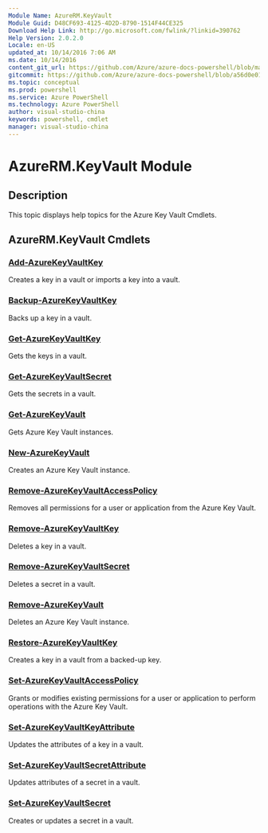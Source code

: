 ```yaml
---
Module Name: AzureRM.KeyVault
Module Guid: D48CF693-4125-4D2D-8790-1514F44CE325
Download Help Link: http://go.microsoft.com/fwlink/?linkid=390762
Help Version: 2.0.2.0
Locale: en-US
updated_at: 10/14/2016 7:06 AM
ms.date: 10/14/2016
content_git_url: https://github.com/Azure/azure-docs-powershell/blob/master/azureps-cmdlets-docs/ResourceManager/AzureRM.KeyVault/v0.9.8/CmdletMDs/AzureRM.KeyVault.md
gitcommit: https://github.com/Azure/azure-docs-powershell/blob/a56d0e01e65c2c33aa2af13dd29addc94ead6e88/azureps-cmdlets-docs/ResourceManager/AzureRM.KeyVault/v0.9.8/CmdletMDs/AzureRM.KeyVault.md
ms.topic: conceptual
ms.prod: powershell
ms.service: Azure PowerShell
ms.technology: Azure PowerShell
author: visual-studio-china
keywords: powershell, cmdlet
manager: visual-studio-china
---
```


# AzureRM.KeyVault Module
## Description
This topic displays help topics for the Azure Key Vault Cmdlets. 

## AzureRM.KeyVault Cmdlets
### [Add-AzureKeyVaultKey](Add-AzureKeyVaultKey.md)
Creates a key in a vault or imports a key into a vault.


### [Backup-AzureKeyVaultKey](Backup-AzureKeyVaultKey.md)
Backs up a key in a vault.


### [Get-AzureKeyVaultKey](Get-AzureKeyVaultKey.md)
Gets the keys in a vault.


### [Get-AzureKeyVaultSecret](Get-AzureKeyVaultSecret.md)
Gets the secrets in a vault.


### [Get-AzureKeyVault](Get-AzureKeyVault.md)
Gets Azure Key Vault instances.


### [New-AzureKeyVault](New-AzureKeyVault.md)
Creates an Azure Key Vault instance.


### [Remove-AzureKeyVaultAccessPolicy](Remove-AzureKeyVaultAccessPolicy.md)
Removes all permissions for a user or application from the Azure Key Vault.


### [Remove-AzureKeyVaultKey](Remove-AzureKeyVaultKey.md)
Deletes a key in a vault.


### [Remove-AzureKeyVaultSecret](Remove-AzureKeyVaultSecret.md)
Deletes a secret in a vault.


### [Remove-AzureKeyVault](Remove-AzureKeyVault.md)
Deletes an Azure Key Vault instance.


### [Restore-AzureKeyVaultKey](Restore-AzureKeyVaultKey.md)
Creates a key in a vault from a backed-up key.


### [Set-AzureKeyVaultAccessPolicy](Set-AzureKeyVaultAccessPolicy.md)
Grants or modifies existing permissions for a user or application to perform operations with the Azure Key Vault.


### [Set-AzureKeyVaultKeyAttribute](Set-AzureKeyVaultKeyAttribute.md)
Updates the attributes of a key in a vault.


### [Set-AzureKeyVaultSecretAttribute](Set-AzureKeyVaultSecretAttribute.md)
Updates attributes of a secret in a vault.


### [Set-AzureKeyVaultSecret](Set-AzureKeyVaultSecret.md)
Creates or updates a secret in a vault.



